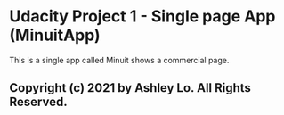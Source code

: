 # Udacity Project 1 - Single page App (MinuitApp)

This is a single app called Minuit shows a commercial page.

## Copyright (c) 2021 by Ashley Lo. All Rights Reserved.

